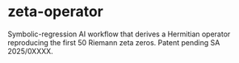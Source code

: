# zeta-operator
Symbolic-regression AI workflow that derives a Hermitian operator reproducing the first 50 Riemann zeta zeros. Patent pending SA 2025/0XXXX.

